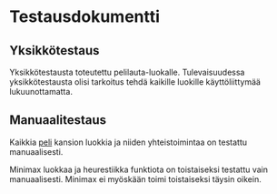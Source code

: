 
# Testausdokumentti

## Yksikkötestaus

Yksikkötestausta toteutettu pelilauta-luokalle. Tulevaisuudessa yksikkötestausta olisi tarkoitus tehdä kaikille luokille käyttöliittymää lukuunottamatta.

## Manuaalitestaus

Kaikkia [peli](/src/peli/) kansion luokkia ja niiden yhteistoimintaa on testattu manuaalisesti.

Minimax luokkaa ja heurestiikka funktiota on toistaiseksi testattu vain manuaalisesti. Minimax ei myöskään toimi toistaiseksi täysin oikein.
